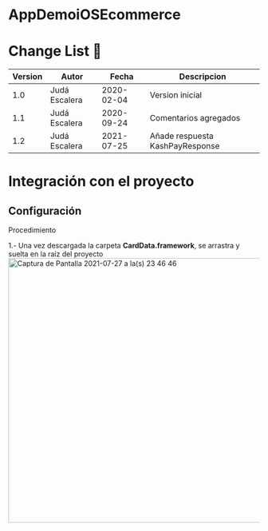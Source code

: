 # AppDemoiOSEcommerce

# Change List :green_book:

Version | Autor | Fecha | Descripcion
--------|---------------------|------------|----------------
1.0 | Judá Escalera| 2020-02-04 | Version inicial
1.1 | Judá Escalera| 2020-09-24 | Comentarios agregados
1.2 | Judá Escalera| 2021-07-25 | Añade respuesta KashPayResponse

# Integración con el proyecto

## Configuración

Procedimiento

1.- Una vez descargada la carpeta **CardData.framework**, se arrastra y suelta en la raíz del proyecto
<img width="530" alt="Captura de Pantalla 2021-07-27 a la(s) 23 46 46" src="https://user-images.githubusercontent.com/28871704/127265544-67e32286-6a07-46f6-ae79-97f2c65d0dd1.png">

